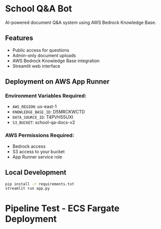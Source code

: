 # School Q&A Bot

AI-powered document Q&A system using AWS Bedrock Knowledge Base.

## Features
- Public access for questions
- Admin-only document uploads
- AWS Bedrock Knowledge Base integration
- Streamlit web interface

## Deployment on AWS App Runner

### Environment Variables Required:
- `AWS_REGION`: us-east-1
- `KNOWLEDGE_BASE_ID`: D5MRCKWCTD
- `DATA_SOURCE_ID`: T4PVH55UXI
- `S3_BUCKET`: school-qa-docs-v2

### AWS Permissions Required:
- Bedrock access
- S3 access to your bucket
- App Runner service role

## Local Development
```bash
pip install -r requirements.txt
streamlit run app.py
```

# Pipeline Test - ECS Fargate Deployment

